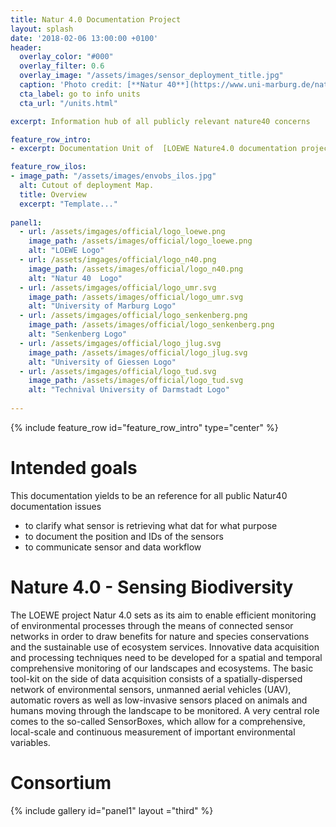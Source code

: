 ```yaml
---
title: Natur 4.0 Documentation Project
layout: splash
date: '2018-02-06 13:00:00 +0100'
header:
  overlay_color: "#000"
  overlay_filter: 0.6
  overlay_image: "/assets/images/sensor_deployment_title.jpg"
  caption: 'Photo credit: [**Natur 40**](https://www.uni-marburg.de/natur40)'
  cta_label: go to info units
  cta_url: "/units.html"

excerpt: Information hub of all publicly relevant nature40 concerns

feature_row_intro:
- excerpt: Documentation Unit of  [LOEWE Nature4.0 documentation project](https://https://nature40.github.io/) at Marburg University

feature_row_ilos:
- image_path: "/assets/images/envobs_ilos.jpg"
  alt: Cutout of deployment Map.
  title: Overview
  excerpt: "Template..."
  
panel1:
  - url: /assets/imgages/official/logo_loewe.png
    image_path: /assets/images/official/logo_loewe.png
    alt: "LOEWE Logo"    
  - url: /assets/imgages/official/logo_n40.png
    image_path: /assets/images/official/logo_n40.png
    alt: "Natur 40  Logo"       
  - url: /assets/imgages/official/logo_umr.svg
    image_path: /assets/images/official/logo_umr.svg
    alt: "University of Marburg Logo"
  - url: /assets/imgages/official/logo_senkenberg.png
    image_path: /assets/images/official/logo_senkenberg.png
    alt: "Senkenberg Logo"
  - url: /assets/imgages/official/logo_jlug.svg
    image_path: /assets/images/official/logo_jlug.svg
    alt: "University of Giessen Logo"
  - url: /assets/imgages/official/logo_tud.svg
    image_path: /assets/images/official/logo_tud.svg
    alt: "Technival University of Darmstadt Logo"    
 
---
```


{% include feature_row id="feature_row_intro" type="center" %}


# Intended goals
This documentation yields to be an reference for all public Natur40 documentation issues

* to clarify what sensor is retrieving what dat for what purpose
* to document the position and IDs of the sensors 
* to communicate sensor and data workflow



# Nature 4.0 - Sensing Biodiversity

The LOEWE project Natur 4.0 sets as its aim to enable efficient monitoring of environmental processes through the means of connected sensor networks in order to draw benefits for nature and species conservations and the sustainable use of ecosystem services. Innovative data acquisition and processing techniques need to be developed for a spatial and temporal comprehensive monitoring of our landscapes and ecosystems. The basic tool-kit on the side of data acquisition consists of a spatially-dispersed network of environmental sensors, unmanned aerial vehicles (UAV), automatic rovers as well as low-invasive sensors placed on animals and humans moving through the landscape to be monitored. A very central role comes to the so-called SensorBoxes, which allow for a comprehensive, local-scale and continuous measurement of important environmental variables. 

# Consortium

{% include gallery id="panel1"   layout ="third"  %}


